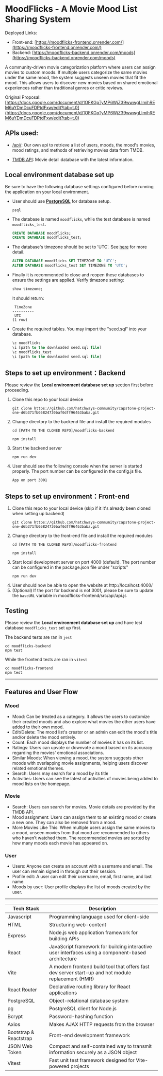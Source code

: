 # MoodFlicks - A Movie Mood List Sharing System

Deployed Links: 
- Front-end: [https://moodflicks-frontend.onrender.com/](https://moodflicks-frontend.onrender.com/)
- Backend: [https://moodflicks-backend.onrender.com/moods](https://moodflicks-backend.onrender.com/moods)

A community-driven movie categorization platform where users can assign movies to custom moods. If multiple users categorize the same movies under the same mood, the system suggests unseen movies that fit the mood. This allows users to discover new movies based on shared emotional experiences rather than traditional genres or critic reviews.

Original Proposal: [https://docs.google.com/document/d/1OFKGpTyMP6WjZ39wwwgLImihREM6uYDmDcuFDPtdFxw/edit?tab=t.0](https://docs.google.com/document/d/1OFKGpTyMP6WjZ39wwwgLImihREM6uYDmDcuFDPtdFxw/edit?tab=t.0)

## APIs used:
- [/api/](https://moodflicks-backend.onrender.com/moods): Our own api to retrieve a list of users, moods, the mood's movies, mood ratings, and methods of retrieving movies data from TMDB.

- [TMDB API](https://api.themoviedb.org): Movie detail database with the latest information.

## Local environment database set up

Be sure to have the following database settings configured before running the application on your local environment.

- User should use [**PostgreSQL**](https://www.postgresql.org/) for database setup.
  ```console
  psql
  ```
- The database is named `moodflicks`, while the test database is named `moodflicks_test`.
  ```sql
  CREATE DATABASE moodflicks;
  CREATE DATABASE moodflicks_test;
  ```
- The database's timezone should be set to 'UTC'. See [here](https://supabase.com/docs/guides/database/postgres/configuration#managing-timezones) for more detail.
  ```sql
  ALTER DATABASE moodflicks SET TIMEZONE TO 'UTC';
  ALTER DATABASE moodflicks_test SET TIMEZONE TO 'UTC';
  ```
- Finally it is recommended to close and reopen these databases to ensure the settings are applied.
  Verify timezone setting:
  ```sql
  show timezone;
  ```
  It should return:
  ```console
   TimeZone
  ----------
   UTC
  (1 row)
  ```
- Create the required tables. You may import the "seed.sql" into your database.
   ```sql
   \c moodflicks
   \i [path to the downloaded seed.sql file]
   \c moodflicks_test
   \i [path to the downloaded seed.sql file]
   ```
## Steps to set up environment：Backend

Please review the **Local environment database set up** section first before proceeding.

1. Clone this repo to your local device
   ```console
   git clone https://github.com/hatchways-community/capstone-project-one-d6b371fb05824730baf0dff96463baba.git
   ```
2. Change directory to the backend file and install the required modules
   ```console
   cd [PATH TO THE CLONED REPO]/moodflicks-backend
   ```
   ```console
   npm install
   ```
3. Start the backend server
   ```console
   npm run dev
   ```
4. User should see the following console when the server is started properly. The port number can be configured in the config.js file.
   ```console
   App on port 3001
   ```
## Steps to set up environment：Front-end

1. Clone this repo to your local device (skip if it it's already been cloned when setting up backend)
   ```console
   git clone https://github.com/hatchways-community/capstone-project-one-d6b371fb05824730baf0dff96463baba.git
   ```
2. Change directory to the front-end file and install the required modules
   ```console
   cd [PATH TO THE CLONED REPO]/moodflicks-frontend
   ```
   ```console
   npm install
   ```
3. Start local development server on port 4000 (default). The port number can be configured in the package.json file under "scripts"
   ```console
   npm run dev
   ```
4. User should now be able to open the website at http://localhost:4000/
5. (Optional) If the port for backend is not 3001, please be sure to update the `baseURL` variable in moodflicks-frontend/src/api/api.js
## Testing

Please review the **Local environment database set up** and have test database `moodflicks_test` set up first.

The backend tests are ran in `jest`
  ```Unix
  cd moodflicks-backend
  npm test
  ```
While the frontend tests are ran in `vitest`
  ```Unix
  cd moodflicks-frontend
  npm test
  ```
---
## Features and User Flow

### Mood
- Mood: Can be treated as a category. It allows the users to customize their created moods and also explore what movies the other users have added to their own mood.
- Edit/Delete: The mood list's creator or an admin can edit the mood's title and/or delete the mood entirely.
- Count: Each mood displays the number of movies it has on its list.
- Ratings: Users can upvote or downvote a mood based on its accuracy regarding the movies' emotional associations.
- Similar Moods: When viewing a mood, the system suggests other moods with overlapping movie assignments, helping users discover related emotional themes.
- Search: Users may search for a mood by its title
- Activities: Users can see the latest of activities of movies being added to mood lists on the homepage. 

### Movie
- Search: Users can search for movies. Movie details are provided by the TMDB API.
- Mood assignment: Users can assign them to an existing mood or create a new one. They can also be removed from a mood.
- More Movies Like This: When multiple users assign the same movies to a mood, unseen movies from that mood are recommended to others who haven’t watched them. The recommended movies are sorted by how many moods each movie has appeared on.

### User
- Users: Anyone can create an account with a username and email. The user can remain signed in through out their session.
- Profile edit: A user can edit their username, email, first name, and last name.
- Moods by user: User profile displays the list of moods created by the user.


---
| Tech Stack | Description |
| ----------- | ----------- |
| Javascript | Programming language used for client-side |
| HTML | Structuring web-content |
| Express | Node.js web application framework for building APIs |
| React | JavaScript framework for building interactive user interfaces using a component-based architecture |
| Vite | A modern frontend build tool that offers fast dev server start-up and hot module replacement (HMR) |
| React Router | Declarative routing library for React applications |
| PostgreSQL | Object-relational database system |
| pg | PostgreSQL client for Node.js |
| Bcrypt | Password-hashing function |
| Axios | Makes AJAX HTTP requests from the browser |
| Bootstrap & Reactstrap | Front-end development framework |
| JSON Web Token | Compact and self-contained way to transmit information securely as a JSON object |
| Vitest | Fast unit test framework designed for Vite-powered projects |

